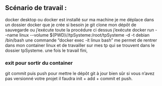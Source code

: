 

## Scénario de travail :
docker desktop ou docker est installé sur ma machine 
je me déplace dans un dossier docker que je crée si besoin
je git clone mon dépôt de sauvegarde ou j’exécute toute la procédure ci dessus
j’exécute docker run --name linux --volume ${PWD}//tpSysteme:/root/tpSysteme  -d -t debian /bin/bash
une commande “docker exec -it linux bash” me permet de rentrer dans mon container linux et de travailler sur mes tp qui se trouvent dans le dossier tpSysteme.
une fois le travail fini, 
###  exit pour sortir du container
git commit puis push pour mettre le dépôt git à jour
 bien sûr si vous n’avez pas versionné votre projet il faudra init + add + commit et push.
